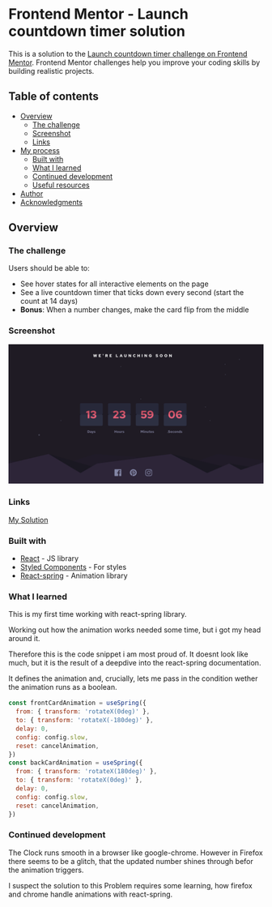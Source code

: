 # Frontend Mentor - Launch countdown timer solution

This is a solution to the [Launch countdown timer challenge on Frontend Mentor](https://www.frontendmentor.io/challenges/launch-countdown-timer-N0XkGfyz-). Frontend Mentor challenges help you improve your coding skills by building realistic projects.

## Table of contents

- [Overview](#overview)
  - [The challenge](#the-challenge)
  - [Screenshot](#screenshot)
  - [Links](#links)
- [My process](#my-process)
  - [Built with](#built-with)
  - [What I learned](#what-i-learned)
  - [Continued development](#continued-development)
  - [Useful resources](#useful-resources)
- [Author](#author)
- [Acknowledgments](#acknowledgments)

## Overview

### The challenge

Users should be able to:

- See hover states for all interactive elements on the page
- See a live countdown timer that ticks down every second (start the count at 14 days)
- **Bonus**: When a number changes, make the card flip from the middle

### Screenshot

![Preview](./preview.png)

### Links

[My Solution](https://flipcard-countdown.vercel.app/)

### Built with

- [React](https://reactjs.org/) - JS library
- [Styled Components](https://styled-components.com/) - For styles
- [React-spring](https://react-spring.io/) - Animation library

### What I learned

This is my first time working with react-spring library.

Working out how the animation works needed some time, but i got my head around it.

Therefore this is the code snippet i am most proud of. It doesnt look like much, but it is the result of a deepdive into the react-spring documentation.

It defines the animation and, crucially, lets me pass in the condition wether the animation runs as a boolean.

```js
const frontCardAnimation = useSpring({
  from: { transform: 'rotateX(0deg)' },
  to: { transform: 'rotateX(-180deg)' },
  delay: 0,
  config: config.slow,
  reset: cancelAnimation,
})
const backCardAnimation = useSpring({
  from: { transform: 'rotateX(180deg)' },
  to: { transform: 'rotateX(0deg)' },
  delay: 0,
  config: config.slow,
  reset: cancelAnimation,
})
```

### Continued development

The Clock runs smooth in a browser like google-chrome. However in Firefox there seems to be a glitch, that the updated number shines through befor the animation triggers.

I suspect the solution to this Problem requires some learning, how firefox and chrome handle animations with react-spring.
